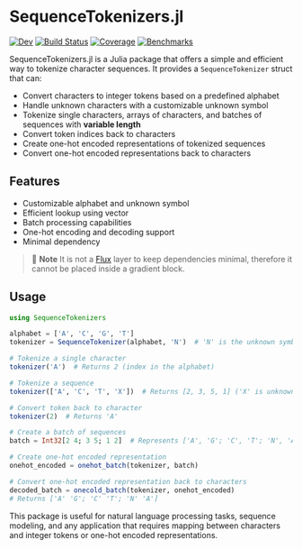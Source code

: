 # SequenceTokenizers.jl

[![Dev](https://img.shields.io/badge/docs-dev-blue.svg)](https://mashu.github.io/SequenceTokenizers.jl/dev/)
[![Build Status](https://github.com/mashu/SequenceTokenizers.jl/actions/workflows/CI.yml/badge.svg?branch=main)](https://github.com/mashu/SequenceTokenizers.jl/actions/workflows/CI.yml?query=branch%3Amain)
[![Coverage](https://codecov.io/gh/mashu/SequenceTokenizers.jl/branch/main/graph/badge.svg)](https://codecov.io/gh/mashu/SequenceTokenizers.jl)
[![Benchmarks](https://img.shields.io/badge/benchmarks-view%20results-blue)](https://github.com/mashu/SequenceTokenizers.jl/actions?query=workflow%3ABenchmarks)

SequenceTokenizers.jl is a Julia package that offers a simple and efficient way to tokenize character sequences. It provides a `SequenceTokenizer` struct that can:

- Convert characters to integer tokens based on a predefined alphabet
- Handle unknown characters with a customizable unknown symbol
- Tokenize single characters, arrays of characters, and batches of sequences with **variable length**
- Convert token indices back to characters
- Create one-hot encoded representations of tokenized sequences
- Convert one-hot encoded representations back to characters

## Features

- Customizable alphabet and unknown symbol
- Efficient lookup using vector
- Batch processing capabilities
- One-hot encoding and decoding support
- Minimal dependency

> :blue_book: **Note**
> It is not a [Flux](https://fluxml.ai/Flux.jl) layer to keep dependencies minimal, therefore it cannot be placed inside a gradient block.

## Usage

```julia
using SequenceTokenizers

alphabet = ['A', 'C', 'G', 'T']
tokenizer = SequenceTokenizer(alphabet, 'N')  # 'N' is the unknown symbol

# Tokenize a single character
tokenizer('A')  # Returns 2 (index in the alphabet)

# Tokenize a sequence
tokenizer(['A', 'C', 'T', 'X'])  # Returns [2, 3, 5, 1] ('X' is unknown, so it gets the index of 'N')

# Convert token back to character
tokenizer(2)  # Returns 'A'

# Create a batch of sequences
batch = Int32[2 4; 3 5; 1 2]  # Represents ['A', 'G'; 'C', 'T'; 'N', 'A']

# Create one-hot encoded representation
onehot_encoded = onehot_batch(tokenizer, batch)

# Convert one-hot encoded representation back to characters
decoded_batch = onecold_batch(tokenizer, onehot_encoded)
# Returns ['A' 'G'; 'C' 'T'; 'N' 'A']
```

This package is useful for natural language processing tasks, sequence modeling, and any application that requires mapping between characters and integer tokens or one-hot encoded representations.
